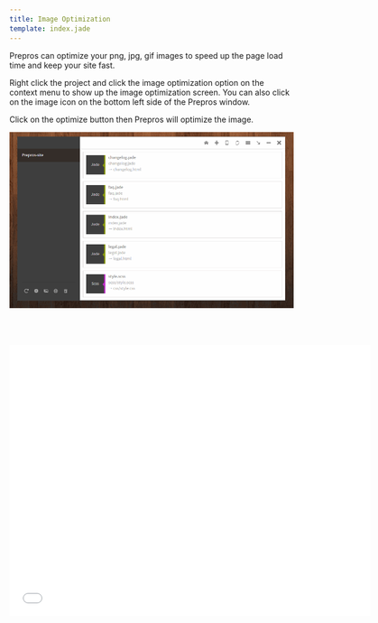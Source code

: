 ```yaml
---
title: Image Optimization
template: index.jade
---
```


Prepros can optimize your png, jpg, gif images to speed up the page load time and keep your site fast.

Right click the project and click the image optimization option on the context menu to show up the image optimization screen. You can also click on the image icon on the bottom left side of the Prepros window.

Click on the optimize button then Prepros will optimize the image.

![Image Optimization](img/image-optimization/optim.gif)

<br><br>
<iframe width="640" height="480" src="//www.youtube.com/embed/pSbDjIlVv5Q" frameborder="0" allowfullscreen></iframe><br><br>
